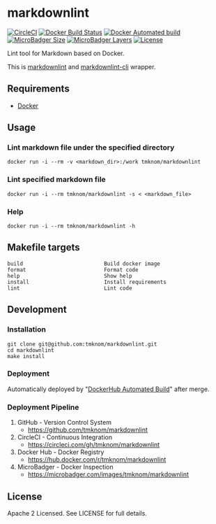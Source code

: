 # markdownlint

[![CircleCI](https://circleci.com/gh/tmknom/markdownlint.svg?style=svg)](https://circleci.com/gh/tmknom/markdownlint)
[![Docker Build Status](https://img.shields.io/docker/build/tmknom/markdownlint.svg)](https://hub.docker.com/r/tmknom/markdownlint/builds/)
[![Docker Automated build](https://img.shields.io/docker/automated/tmknom/markdownlint.svg)](https://hub.docker.com/r/tmknom/markdownlint/)
[![MicroBadger Size](https://img.shields.io/microbadger/image-size/tmknom/markdownlint.svg)](https://microbadger.com/images/tmknom/markdownlint)
[![MicroBadger Layers](https://img.shields.io/microbadger/layers/tmknom/markdownlint.svg)](https://microbadger.com/images/tmknom/markdownlint)
[![License](https://img.shields.io/github/license/tmknom/markdownlint.svg)](https://opensource.org/licenses/Apache-2.0)

Lint tool for Markdown based on Docker.

This is [markdownlint](https://github.com/DavidAnson/markdownlint) and [markdownlint-cli](https://github.com/igorshubovych/markdownlint-cli) wrapper.

## Requirements

- [Docker](https://www.docker.com/)

## Usage

### Lint markdown file under the specified directory

```shell
docker run -i --rm -v <markdown_dir>:/work tmknom/markdownlint
```

### Lint specified markdown file

```shell
docker run -i --rm tmknom/markdownlint -s < <markdown_file>
```

### Help

```shell
docker run -i --rm tmknom/markdownlint -h
```

## Makefile targets

```text
build                          Build docker image
format                         Format code
help                           Show help
install                        Install requirements
lint                           Lint code
```

## Development

### Installation

```shell
git clone git@github.com:tmknom/markdownlint.git
cd markdownlint
make install
```

### Deployment

Automatically deployed by "[DockerHub Automated Build](https://docs.docker.com/docker-hub/builds/)" after merge.

### Deployment Pipeline

1. GitHub - Version Control System
   - <https://github.com/tmknom/markdownlint>
2. CircleCI - Continuous Integration
   - <https://circleci.com/gh/tmknom/markdownlint>
3. Docker Hub - Docker Registry
   - <https://hub.docker.com/r/tmknom/markdownlint>
4. MicroBadger - Docker Inspection
   - <https://microbadger.com/images/tmknom/markdownlint>

## License

Apache 2 Licensed. See LICENSE for full details.
